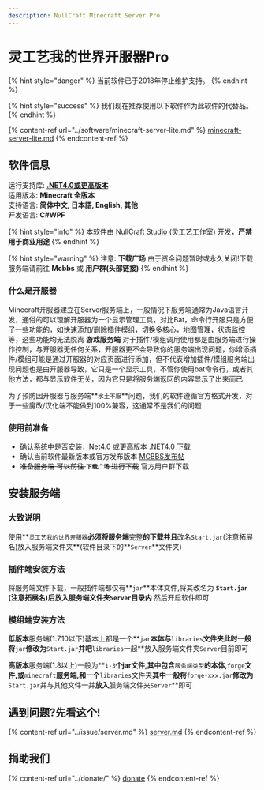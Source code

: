 ```yaml
---
description: NullCraft Minecraft Server Pro
---
```


# 灵工艺我的世界开服器Pro

{% hint style="danger" %}
当前软件已于2018年停止维护支持。
{% endhint %}

{% hint style="success" %}
我们现在推荐使用以下软件作为此软件的代替品。
{% endhint %}

{% content-ref url="../software/minecraft-server-lite.md" %}
[minecraft-server-lite.md](../software/minecraft-server-lite.md)
{% endcontent-ref %}

## 软件信息 <a href="#ruan-jian-xin-xi" id="ruan-jian-xin-xi"></a>

运行支持库: [**.NET4.0或更高版本**](https://www.microsoft.com/zh-cn/download/details.aspx?id=17718)\
适用版本: **Minecraft 全版本**\
支持语言: **简体中文, 日本語, English, 其他**\
开发语言: **C#WPF**

{% hint style="info" %}
本软件由 [NullCraft Studio (灵工艺工作室)](https://nullcraft.org) 开发，**严禁用于商业用途**
{% endhint %}

{% hint style="warning" %}
&#x20;注意: **下载广场** 由于资金问题暂时或永久关闭!下载服务端请前往 **Mcbbs** 或 **用户群(头部链接)**
{% endhint %}

### 什么是开服器

Minecraft开服器建立在Server服务端上，一般情况下服务端通常为Java语言开发，通俗的可以理解开服器为一个显示管理工具，对比Bat，命令行开服只是方便了一些功能的，如快速添加/删除插件模组，切换多核心，地图管理，状态监控等，这些功能均无法脱离 **游戏服务端** 对于插件/模组调用使用都是由服务端进行操作控制，与开服器无任何关系，开服器更不会导致你的服务端出现问题，你增添插件/模组可能是通过开服器的对应页面进行添加，但不代表增加插件/模组服务端出现问题也是由开服器导致，它只是一个显示工具，不管你使用bat命令行，或者其他方法，都与显示软件无关，因为它只是将服务端返回的内容显示了出来而已

为了预防因开服器与服务端**`水土不服`**问题，我们的软件遵循官方格式开发，对于一些魔改/汉化端不能做到100%兼容，这通常不是我们的问题

### 使用前准备

* &#x20;确认系统中是否安装，Net4.0 或更高版本 [.NET4.0 下载](https://www.microsoft.com/zh-cn/download/details.aspx?id=17718)
* &#x20;确认当前软件最新版本或官方发布版本 [MCBBS发布帖](http://www.mcbbs.net/thread-529520-1-1.html)
* &#x20;~~准备服务端 可以前往 **`下载广场`** 进行下载~~ 官方用户群下载

## 安装服务端

### 大致说明

使用**`灵工艺我的世界开服器`**必须将服务端**完整**的下载并且**改名`Start.jar`(注意拓展名)放入服务端文件夹**(软件目录下的**`Server`**文件夹)

### 插件端安装方法

将服务端文件下载，一般插件端都仅有**`jar`**本体文件,将其改名为 **`Start.jar`** **(注意拓展名)**后放入**服务端文件夹`Server`目录内** 然后开启软件即可

### 模组端安装方法

**低版本**服务端(1.7.10以下)基本上都是一个**`jar`**本体与**`libraries`**文件夹此时一般将**`jar`**修改为**`Start.jar`**并吧**`libraries`一起**放入服务端文件夹`Server`目前即可

**高版本**服务端(1.8以上)一般为**`1-3`**个jar文件,其中包含**`服务端类型`**的本体,**`forge`**文件,或**`minecraft`**服务端,和一个**`libraries`文件夹**其中一般将**`forge-xxx.jar`**修改为**`Start.jar`并与其他文件一并**放入**服务端文件夹`Server`**即可

## 遇到问题?先看这个!

{% content-ref url="../issue/server.md" %}
[server.md](../issue/server.md)
{% endcontent-ref %}

## 捐助我们

{% content-ref url="../donate/" %}
[donate](../donate/)
{% endcontent-ref %}
